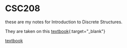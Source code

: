 # CSC208

these are my notes for Introduction to Discrete Structures.

They are taken on this [textbook](https://discrete.openmathbooks.org/dmoi4/ch_logic.html){:target="_blank"}

<a href="https://discrete.openmathbooks.org/dmoi4/ch_logic.html" target="_blank">textbook</a>
